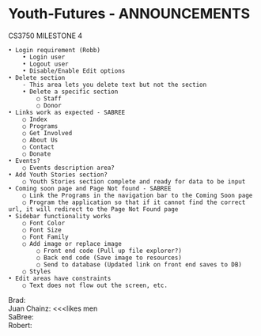 ﻿# Youth-Futures - ANNOUNCEMENTS
CS3750 MILESTONE 4

	• Login requirement (Robb)
		• Login user
		• Logout user
		• Disable/Enable Edit options
	• Delete section
		- This area lets you delete text but not the section
		• Delete a specific section
			○ Staff
			○ Donor
	• Links work as expected - SABREE
		○ Index
		○ Programs
		○ Get Involved
		○ About Us
		○ Contact
		○ Donate
	• Events?
		○ Events description area?
	• Add Youth Stories section?
		○ Youth Stories section complete and ready for data to be input
	• Coming soon page and Page Not found - SABREE
		○ Link the Programs in the navigation bar to the Coming Soon page
		○ Program the application so that if it cannot find the correct url, it will redirect to the Page Not Found page
	• Sidebar functionality works
		○ Font Color
		○ Font Size
		○ Font Family
		○ Add image or replace image
			○ Front end code (Pull up file explorer?)
			○ Back end code (Save image to resources)
			○ Send to database (Updated link on front end saves to DB)
		○ Styles
	• Edit areas have constraints
		○ Text does not flow out the screen, etc.

Brad:
<br/>
Juan Chainz: <<<likes men
<br/>
SaBree:
<br/>
Robert: 
